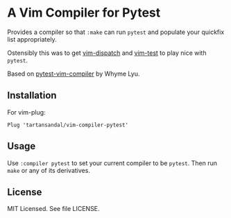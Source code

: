 # A Vim Compiler for Pytest

Provides a compiler so that `:make` can run `pytest` and populate your quickfix
list appropriately.

Ostensibly this was to get [vim-dispatch] and [vim-test] to play nice with
`pytest`.

Based on [pytest-vim-compiler] by Whyme Lyu.

## Installation

For vim-plug:

```viml
Plug 'tartansandal/vim-compiler-pytest'
```

## Usage

Use `:compiler pytest` to set your current compiler to be `pytest`.
Then run `make` or any of its derivatives.

## License

MIT Licensed. See file LICENSE.

[pytest-vim-compiler]: https://github.com/5long/pytest-vim-compiler
[vim-dispatch]: https://github.com/tpope/vim-dispatch
[vim-test]: https://github.com/
